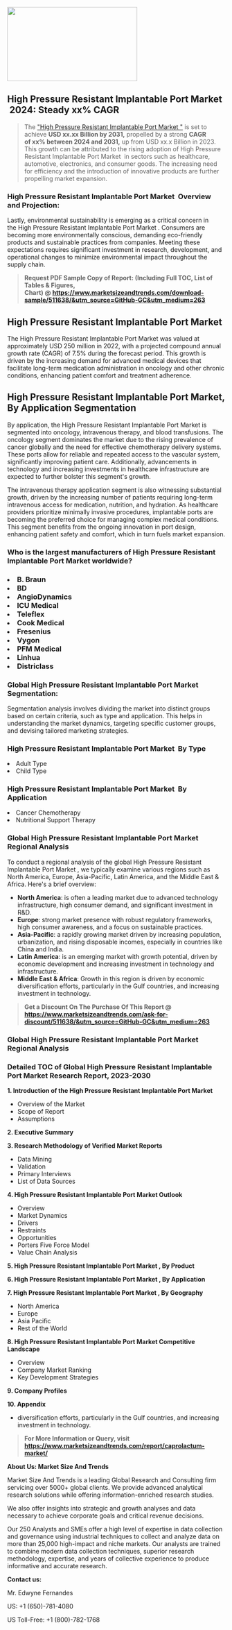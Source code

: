 <p><img class="alignnone size-medium wp-image-20088" src="https://ffe5etoiles.com/wp-content/uploads/2024/12/MST1-300x171.png" alt="" width="300" height="171" /></p><h2 id="ember46" class="ember-view reader-text-block__heading-2">High Pressure Resistant Implantable Port Market &nbsp;2024: Steady&nbsp;xx% CAGR</h2><blockquote id="ember47" class="ember-view reader-text-block__blockquote">The&nbsp;<a class="app-aware-link " href="https://www.marketsizeandtrends.com/download-sample/511638/&utm_source=GitHub-GC&utm_medium=263" target="_blank" data-test-app-aware-link="">"High Pressure Resistant Implantable Port Market "</a>&nbsp;is set to achieve&nbsp;<strong>USD&nbsp;xx.xx&nbsp;Billion by 2031,</strong>&nbsp;propelled by a strong&nbsp;<strong>CAGR of&nbsp;xx% between 2024 and 2031,</strong>&nbsp;up from USD xx.x Billion in 2023. This growth can be attributed to the rising adoption of&nbsp;High Pressure Resistant Implantable Port Market &nbsp;in sectors such as healthcare, automotive, electronics, and consumer goods. The increasing need for efficiency and the introduction of innovative products are further propelling market expansion.</blockquote><h3 id="ember48" class="ember-view reader-text-block__heading-3">High Pressure Resistant Implantable Port Market &nbsp;Overview and Projection:</h3><p id="ember49" class="ember-view reader-text-block__paragraph">Lastly, environmental sustainability is emerging as a critical concern in the&nbsp;High Pressure Resistant Implantable Port Market . Consumers are becoming more environmentally conscious, demanding eco-friendly products and sustainable practices from companies. Meeting these expectations requires significant investment in research, development, and operational changes to minimize environmental impact throughout the supply chain.</p><blockquote id="ember50" class="ember-view reader-text-block__blockquote"><strong>Request PDF Sample Copy of Report: (Including Full TOC, List of Tables &amp; Figures, Chart)&nbsp;@&nbsp;<strong><a href="https://www.marketsizeandtrends.com/download-sample/511638/&utm_source=GitHub-GC&utm_medium=263" target="_blank">https://www.marketsizeandtrends.com/download-sample/511638/&utm_source=GitHub-GC&utm_medium=263</a></strong></strong></blockquote><h3 class=""> <h2>High Pressure Resistant Implantable Port Market</h2><p>The High Pressure Resistant Implantable Port Market was valued at approximately USD 250 million in 2022, with a projected compound annual growth rate (CAGR) of 7.5% during the forecast period. This growth is driven by the increasing demand for advanced medical devices that facilitate long-term medication administration in oncology and other chronic conditions, enhancing patient comfort and treatment adherence.</p><h2>High Pressure Resistant Implantable Port Market, By Application Segmentation</h2><p>By application, the High Pressure Resistant Implantable Port Market is segmented into oncology, intravenous therapy, and blood transfusions. The oncology segment dominates the market due to the rising prevalence of cancer globally and the need for effective chemotherapy delivery systems. These ports allow for reliable and repeated access to the vascular system, significantly improving patient care. Additionally, advancements in technology and increasing investments in healthcare infrastructure are expected to further bolster this segment's growth.</p><p>The intravenous therapy application segment is also witnessing substantial growth, driven by the increasing number of patients requiring long-term intravenous access for medication, nutrition, and hydration. As healthcare providers prioritize minimally invasive procedures, implantable ports are becoming the preferred choice for managing complex medical conditions. This segment benefits from the ongoing innovation in port design, enhancing patient safety and comfort, which in turn fuels market expansion.</p></h3><h3 id="" class="">Who is the largest manufacturers of&nbsp;High Pressure Resistant Implantable Port Market worldwide?</h3><h3 class=""></Li><Li>B. Braun</Li><Li> BD</Li><Li> AngioDynamics</Li><Li> ICU Medical</Li><Li> Teleflex</Li><Li> Cook Medical</Li><Li> Fresenius</Li><Li> Vygon</Li><Li> PFM Medical</Li><Li> Linhua</Li><Li> Districlass</h3><h3 id="ember53" class="ember-view reader-text-block__heading-3">Global&nbsp;High Pressure Resistant Implantable Port Market Segmentation:</h3><p id="ember54" class="ember-view reader-text-block__paragraph">Segmentation analysis involves dividing the market into distinct groups based on certain criteria, such as type and application. This helps in understanding the market dynamics, targeting specific customer groups, and devising tailored marketing strategies.</p><h3 id="" class="">High Pressure Resistant Implantable Port Market &nbsp;By Type</h3><p></Li><Li>Adult Type</Li><Li> Child Type</p><h3 id="" class="">High Pressure Resistant Implantable Port Market &nbsp;By Application</h3><p class=""></Li><Li>Cancer Chemotherapy</Li><Li> Nutritional Support Therapy</p><h3 id="ember62" class="ember-view reader-text-block__heading-3">Global High Pressure Resistant Implantable Port Market Regional Analysis</h3><p id="ember63" class="ember-view reader-text-block__paragraph">To conduct a regional analysis of the global High Pressure Resistant Implantable Port Market , we typically examine various regions such as North America, Europe, Asia-Pacific, Latin America, and the Middle East &amp; Africa. Here's a brief overview:</p><ul><li><strong>North America</strong>: is often a leading market due to advanced technology infrastructure, high consumer demand, and significant investment in R&amp;D.</li><li><strong>Europe</strong>: strong market presence with robust regulatory frameworks, high consumer awareness, and a focus on sustainable practices.</li><li><strong>Asia-Pacific</strong>: a rapidly growing market driven by increasing population, urbanization, and rising disposable incomes, especially in countries like China and India.</li><li><strong>Latin America</strong>: is an emerging market with growth potential, driven by economic development and increasing investment in technology and infrastructure.</li><li><strong>Middle East &amp; Africa</strong>: Growth in this region is driven by economic diversification efforts, particularly in the Gulf countries, and increasing investment in technology.</li></ul><blockquote id="ember61" class="ember-view reader-text-block__blockquote"><strong>Get a Discount On The Purchase Of This Report @ <strong><a href="https://html-cleaner.com/" target="">https://www.marketsizeandtrends.com/ask-for-discount/511638/&utm_source=GitHub-GC&utm_medium=263</a></strong></strong></blockquote><h3 id="ember62" class="ember-view reader-text-block__heading-3">Global High Pressure Resistant Implantable Port Market Regional Analysis</h3><h3 id="" class="">Detailed TOC of Global High Pressure Resistant Implantable Port Market Research Report, 2023-2030</h3><p id="" class=""><strong>1. Introduction of the High Pressure Resistant Implantable Port Market </strong></p><ul><li>Overview of the Market</li><li>Scope of Report</li><li>Assumptions</li></ul><p id="" class=""><strong>2. Executive Summary</strong></p><p id="" class=""><strong>3. Research Methodology of Verified Market Reports</strong></p><ul><li>Data Mining</li><li>Validation</li><li>Primary Interviews</li><li>List of Data Sources</li></ul><p id="" class=""><strong>4. High Pressure Resistant Implantable Port Market Outlook</strong></p><ul><li>Overview</li><li>Market Dynamics</li><li>Drivers</li><li>Restraints</li><li>Opportunities</li><li>Porters Five Force Model</li><li>Value Chain Analysis</li></ul><p id="" class=""><strong>5. High Pressure Resistant Implantable Port Market , By Product</strong></p><p id="" class=""><strong>6. High Pressure Resistant Implantable Port Market , By Application</strong></p><p id="" class=""><strong>7. High Pressure Resistant Implantable Port Market , By Geography</strong></p><ul><li>North America</li><li>Europe</li><li>Asia Pacific</li><li>Rest of the World</li></ul><p id="" class=""><strong>8. High Pressure Resistant Implantable Port Market Competitive Landscape</strong></p><ul><li>Overview</li><li>Company Market Ranking</li><li>Key Development Strategies</li></ul><p id="" class=""><strong>9. Company Profiles</strong></p><p id="" class=""><strong>10. Appendix</strong></p><ul><li>diversification efforts, particularly in the Gulf countries, and increasing investment in technology.</li></ul><blockquote id="ember65" class="ember-view reader-text-block__blockquote"><strong>For More Information or Query, visit <strong><strong><a href="https://html-cleaner.com/" target="">https://www.marketsizeandtrends.com/report/caprolactum-market/</a></strong></strong></strong></blockquote><p id="" class=""><strong>About Us: Market Size And Trends</strong></p><p id="" class="">Market Size And Trends is a leading Global Research and Consulting firm servicing over 5000+ global clients. We provide advanced analytical research solutions while offering information-enriched research studies.</p><p id="" class="">We also offer insights into strategic and growth analyses and data necessary to achieve corporate goals and critical revenue decisions.</p><p id="" class="">Our 250 Analysts and SMEs offer a high level of expertise in data collection and governance using industrial techniques to collect and analyze data on more than 25,000 high-impact and niche markets. Our analysts are trained to combine modern data collection techniques, superior research methodology, expertise, and years of collective experience to produce informative and accurate research.</p><p id="" class=""><strong>Contact us:</strong></p><p id="" class="">Mr. Edwyne Fernandes</p><p id="" class="">US: +1 (650)-781-4080</p><p id="" class="">US Toll-Free: +1 (800)-782-1768</p>
